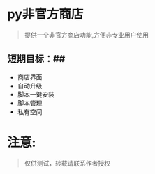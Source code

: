# py非官方商店 #

>提供一个非官方商店功能,方便非专业用户使用

## 短期目标：##

- 商店界面
- 自动升级
- 脚本一键安装
- 脚本管理
- 私有空间

# 注意: #

>仅供测试，转载请联系作者授权
